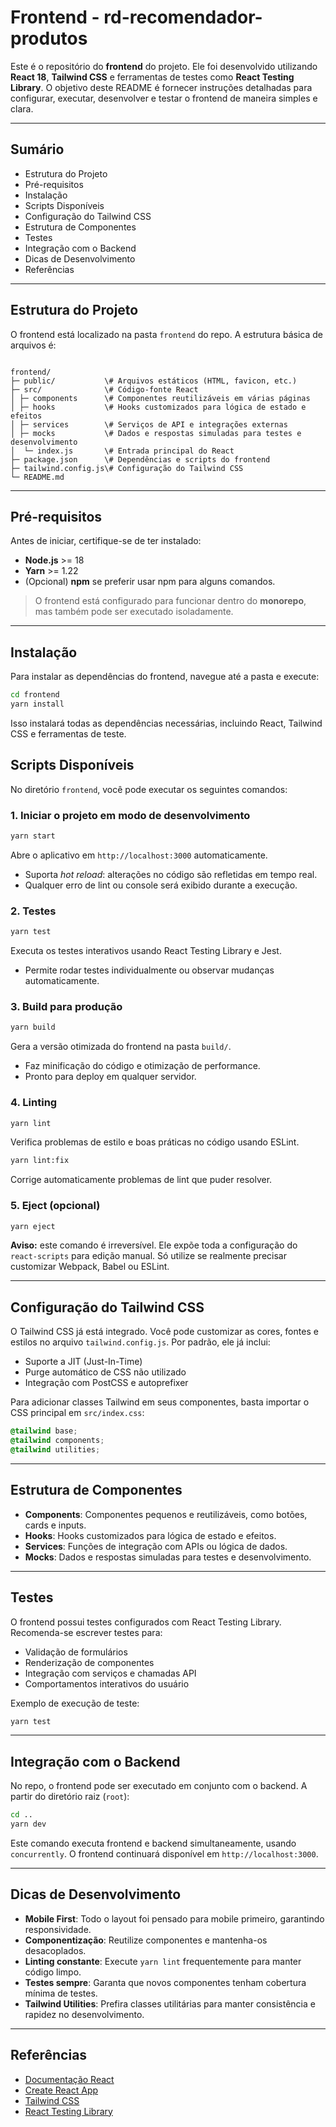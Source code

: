 # Frontend - rd-recomendador-produtos

Este é o repositório do **frontend** do projeto. Ele foi desenvolvido utilizando **React 18**, **Tailwind CSS** e ferramentas de testes como **React Testing Library**. O objetivo deste README é fornecer instruções detalhadas para configurar, executar, desenvolver e testar o frontend de maneira simples e clara.

---

## Sumário

* Estrutura do Projeto
* Pré-requisitos
* Instalação
* Scripts Disponíveis
* Configuração do Tailwind CSS
* Estrutura de Componentes
* Testes
* Integração com o Backend
* Dicas de Desenvolvimento
* Referências

---

## Estrutura do Projeto

O frontend está localizado na pasta `frontend` do repo. A estrutura básica de arquivos é:

```

frontend/
├─ public/           \# Arquivos estáticos (HTML, favicon, etc.)
├─ src/              \# Código-fonte React
│ ├─ components      \# Componentes reutilizáveis em várias páginas
│ ├─ hooks           \# Hooks customizados para lógica de estado e efeitos
│ ├─ services        \# Serviços de API e integrações externas
│ ├─ mocks           \# Dados e respostas simuladas para testes e desenvolvimento
│  └─ index.js       \# Entrada principal do React
├─ package.json      \# Dependências e scripts do frontend
├─ tailwind.config.js\# Configuração do Tailwind CSS
└─ README.md

````

---

## Pré-requisitos

Antes de iniciar, certifique-se de ter instalado:

* **Node.js** >= 18
* **Yarn** >= 1.22
* (Opcional) **npm** se preferir usar npm para alguns comandos.

> O frontend está configurado para funcionar dentro do **monorepo**, mas também pode ser executado isoladamente.

---

## Instalação

Para instalar as dependências do frontend, navegue até a pasta e execute:

```bash
cd frontend
yarn install
````

Isso instalará todas as dependências necessárias, incluindo React, Tailwind CSS e ferramentas de teste.

## Scripts Disponíveis

No diretório `frontend`, você pode executar os seguintes comandos:

### 1\. Iniciar o projeto em modo de desenvolvimento

```bash
yarn start
```

Abre o aplicativo em `http://localhost:3000` automaticamente.

  * Suporta *hot reload*: alterações no código são refletidas em tempo real.
  * Qualquer erro de lint ou console será exibido durante a execução.

### 2\. Testes

```bash
yarn test
```

Executa os testes interativos usando React Testing Library e Jest.

  * Permite rodar testes individualmente ou observar mudanças automaticamente.

### 3\. Build para produção

```bash
yarn build
```

Gera a versão otimizada do frontend na pasta `build/`.

  * Faz minificação do código e otimização de performance.
  * Pronto para deploy em qualquer servidor.

### 4\. Linting

```bash
yarn lint
```

Verifica problemas de estilo e boas práticas no código usando ESLint.

```bash
yarn lint:fix
```

Corrige automaticamente problemas de lint que puder resolver.

### 5\. Eject (opcional)

```bash
yarn eject
```

**Aviso:** este comando é irreversível. Ele expõe toda a configuração do `react-scripts` para edição manual. Só utilize se realmente precisar customizar Webpack, Babel ou ESLint.

-----

## Configuração do Tailwind CSS

O Tailwind CSS já está integrado. Você pode customizar as cores, fontes e estilos no arquivo `tailwind.config.js`. Por padrão, ele já inclui:

  * Suporte a JIT (Just-In-Time)
  * Purge automático de CSS não utilizado
  * Integração com PostCSS e autoprefixer

Para adicionar classes Tailwind em seus componentes, basta importar o CSS principal em `src/index.css`:

```css
@tailwind base;
@tailwind components;
@tailwind utilities;
```

-----

## Estrutura de Componentes

  * **Components**: Componentes pequenos e reutilizáveis, como botões, cards e inputs.
  * **Hooks**: Hooks customizados para lógica de estado e efeitos.
  * **Services**: Funções de integração com APIs ou lógica de dados.
  * **Mocks**: Dados e respostas simuladas para testes e desenvolvimento.
-----

## Testes

O frontend possui testes configurados com React Testing Library. Recomenda-se escrever testes para:

  * Validação de formulários
  * Renderização de componentes
  * Integração com serviços e chamadas API
  * Comportamentos interativos do usuário

Exemplo de execução de teste:

```bash
yarn test
```

-----

## Integração com o Backend

No repo, o frontend pode ser executado em conjunto com o backend. A partir do diretório raiz (`root`):

```bash
cd ..
yarn dev
```

Este comando executa frontend e backend simultaneamente, usando `concurrently`. O frontend continuará disponível em `http://localhost:3000`.

-----

## Dicas de Desenvolvimento

  * **Mobile First**: Todo o layout foi pensado para mobile primeiro, garantindo responsividade.
  * **Componentização**: Reutilize componentes e mantenha-os desacoplados.
  * **Linting constante**: Execute `yarn lint` frequentemente para manter código limpo.
  * **Testes sempre**: Garanta que novos componentes tenham cobertura mínima de testes.
  * **Tailwind Utilities**: Prefira classes utilitárias para manter consistência e rapidez no desenvolvimento.

-----

## Referências

  * [Documentação React](https://www.google.com/search?q=https://reactjs.org/docs/getting-started.html)
  * [Create React App](https://www.google.com/search?q=https://create-react-app.dev/)
  * [Tailwind CSS](https://tailwindcss.com/docs)
  * [React Testing Library](https://testing-library.com/docs/react-testing-library/intro/)
